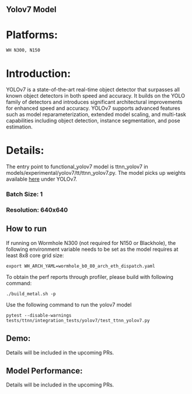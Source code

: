 ## Yolov7 Model

# Platforms:
    WH N300, N150

# Introduction:
YOLOv7 is a state-of-the-art real-time object detector that surpasses all known object detectors in both speed and accuracy. It builds on the YOLO family of detectors and introduces significant architectural improvements for enhanced speed and accuracy. YOLOv7 supports advanced features such as model reparameterization, extended model scaling, and multi-task capabilities including object detection, instance segmentation, and pose estimation.

# Details:
The entry point to functional_yolov7 model is ttnn_yolov7 in models/experimental/yolov7/tt/ttnn_yolov7.py. The model picks up weights available [here](https://github.com/WongKinYiu/yolov7?tab=readme-ov-file#performance) under YOLOv7.

### Batch Size: 1

### Resolution: 640x640

## How to run
If running on Wormhole N300 (not required for N150 or Blackhole), the following environment variable needs to be set as the model requires at least 8x8 core grid size:

```
export WH_ARCH_YAML=wormhole_b0_80_arch_eth_dispatch.yaml
```

To obtain the perf reports through profiler, please build with following command:
```
./build_metal.sh -p
```

Use the following command to run the yolov7 model
```
pytest --disable-warnings tests/ttnn/integration_tests/yolov7/test_ttnn_yolov7.py
```

## Demo:
Details will be included in the upcoming PRs.

## Model Performance:
Details will be included in the upcoming PRs.
